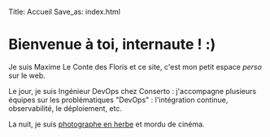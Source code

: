 Title: Accueil
Save_as: index.html

# Bienvenue à toi, internaute ! :)

Je suis Maxime Le Conte des Floris et ce site, c'est mon petit espace *perso* sur le web.

Le jour, je suis Ingénieur DevOps chez Conserto : j'accompagne plusieurs équipes sur les problématiques "DevOps" :  l'intégration continue, observabilité, le déploiement, etc.

La nuit, je suis [photographe en herbe](https://flickr.com/mlcdf) et mordu de cinéma.
